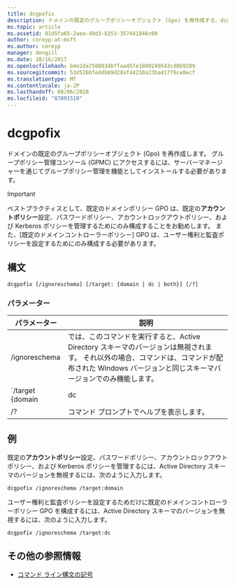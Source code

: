 ```yaml
---
title: dcgpofix
description: ドメインの既定のグループポリシーオブジェクト (Gpo) を再作成する、dcgpofix コマンドの参照記事です。
ms.topic: article
ms.assetid: 81d5fa65-2aea-49d3-b353-357441846c00
author: coreyp-at-msft
ms.author: coreyp
manager: dongill
ms.date: 10/16/2017
ms.openlocfilehash: b4e2da750883dbffaa45fe1800249543cd8b9209
ms.sourcegitcommit: 53d526bfeddb89d28af44210a23ba417f6ce0ecf
ms.translationtype: MT
ms.contentlocale: ja-JP
ms.lasthandoff: 08/06/2020
ms.locfileid: "87891510"
---
```

# <a name="dcgpofix"></a>dcgpofix

ドメインの既定のグループポリシーオブジェクト (Gpo) を再作成します。 グループポリシー管理コンソール (GPMC) にアクセスするには、サーバーマネージャーを通じてグループポリシー管理を機能としてインストールする必要があります。

>[!IMPORTANT]
> ベストプラクティスとして、既定のドメインポリシー GPO は、既定の**アカウントポリシー**設定、パスワードポリシー、アカウントロックアウトポリシー、および Kerberos ポリシーを管理するためにのみ構成することをお勧めします。 また、[既定のドメインコントローラーポリシー] GPO は、ユーザー権利と監査ポリシーを設定するためにのみ構成する必要があります。

## <a name="syntax"></a>構文

```
dcgpofix [/ignoreschema] [/target: {domain | dc | both}] [/?]
```

### <a name="parameters"></a>パラメーター

| パラメーター | 説明 |
| --------- | ----------- |
| /ignoreschema | では、このコマンドを実行すると、Active Directory スキーマのバージョンは無視されます。 それ以外の場合、コマンドは、コマンドが配布された Windows バージョンと同じスキーマバージョンでのみ機能します。 |
| `/target {domain | dc | both` | 既定のドメインポリシー、既定のドメインコントローラーポリシー、または両方の種類のポリシーを対象にするかどうかを指定します。 |
| /? | コマンド プロンプトでヘルプを表示します。 |

## <a name="examples"></a>例

既定の**アカウントポリシー**設定、パスワードポリシー、アカウントロックアウトポリシー、および Kerberos ポリシーを管理するには、Active Directory スキーマのバージョンを無視するには、次のように入力します。

```
dcgpofix /ignoreschema /target:domain
```

ユーザー権利と監査ポリシーを設定するためだけに既定のドメインコントローラーポリシー GPO を構成するには、Active Directory スキーマのバージョンを無視するには、次のように入力します。

```
dcgpofix /ignoreschema /target:dc
```

## <a name="additional-references"></a>その他の参照情報

- [コマンド ライン構文の記号](command-line-syntax-key.md)
